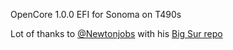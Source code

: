 OpenCore 1.0.0 EFI for Sonoma on T490s


Lot of thanks to [@Newtonjobs](https://github.com/Newtonjobs) with his [Big Sur repo](https://github.com/Newtonjobs/T490s-Hackintosh) 
